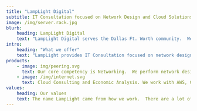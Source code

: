 ```yaml
---
title: "LampLight Digital"
subtitle: IT Consultation focused on Network Design and Cloud Solutions
image: /img/server.rack.jpg
blurb:
    heading: LampLight Digital
    text: "LampLight Digital serves the Dallas Ft. Worth community.  We started with a simple idea: Innovate with the leanest team possible to pass cost-savings to our customers.  We've delivered and continue to drive innovation with our clients."
intro:
    heading: "What we offer"
    text: "LampLight provides IT Consultation focused on network design and cloud solutions.  We partner with some of the leading Service Providers to deliver based on our clients goals.  We are professional certified Cloud and Network professionals."
products:
    - image: img/peering.svg
      text: Our core competency is Networking.  We perform network design, cross-connects, wireless connectivity, P2P, P2MP, cable pulls, VoIP.  We primarily partner with Ubiquiti, as we believe their products are best of breed, while being cost-effective.
    - image: /img/internet.svg
      text: Cloud Consulting and Economic Analysis. We work with AWS, Google Cloud Platform, Azure, and IBM Cloud to evaluate best practices and most cost-effective method to implement our clients solutions. We take into account risk vs reward practices to understand your needs and walk through our D.I.M practice (Design, Implement, Maintain).
values:
    heading: Our values
    text: The name LampLight came from how we work.  There are a lot of analogies we could pull about lamps.  An onset to new technology and innovation, burning the midnight oil, shining a light into the future, etc.  I'd say each have their place and are part and parcel to our work.  Ultimately, the name came from a Lamp named Sam in my office.  Regardless of "Sam," we will do everything in our power to deliver results.
---
```

